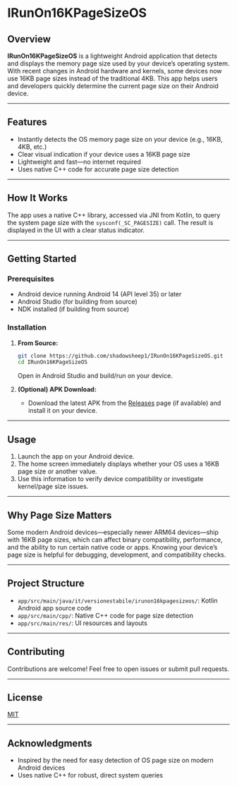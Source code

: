 # IRunOn16KPageSizeOS

## Overview

**IRunOn16KPageSizeOS** is a lightweight Android application that detects and displays the memory page size used by your device’s operating system. With recent changes in Android hardware and kernels, some devices now use 16KB page sizes instead of the traditional 4KB. This app helps users and developers quickly determine the current page size on their Android device.

---

## Features

- Instantly detects the OS memory page size on your device (e.g., 16KB, 4KB, etc.)
- Clear visual indication if your device uses a 16KB page size
- Lightweight and fast—no internet required
- Uses native C++ code for accurate page size detection

---

## How It Works

The app uses a native C++ library, accessed via JNI from Kotlin, to query the system page size with the `sysconf(_SC_PAGESIZE)` call. The result is displayed in the UI with a clear status indicator.

---

## Getting Started

### Prerequisites

- Android device running Android 14 (API level 35) or later
- Android Studio (for building from source)
- NDK installed (if building from source)

### Installation

1. **From Source:**
    ```sh
    git clone https://github.com/shadowsheep1/IRunOn16KPageSizeOS.git
    cd IRunOn16KPageSizeOS
    ```
    Open in Android Studio and build/run on your device.

2. **(Optional) APK Download:**
    - Download the latest APK from the [Releases](../../releases) page (if available) and install it on your device.

---

## Usage

1. Launch the app on your Android device.
2. The home screen immediately displays whether your OS uses a 16KB page size or another value.
3. Use this information to verify device compatibility or investigate kernel/page size issues.

---

## Why Page Size Matters

Some modern Android devices—especially newer ARM64 devices—ship with 16KB page sizes, which can affect binary compatibility, performance, and the ability to run certain native code or apps. Knowing your device’s page size is helpful for debugging, development, and compatibility checks.

---

## Project Structure

- `app/src/main/java/it/versionestabile/irunon16kpagesizeos/`: Kotlin Android app source code
- `app/src/main/cpp/`: Native C++ code for page size detection
- `app/src/main/res/`: UI resources and layouts

---

## Contributing

Contributions are welcome! Feel free to open issues or submit pull requests.

---

## License

[MIT](LICENSE)

---

## Acknowledgments

- Inspired by the need for easy detection of OS page size on modern Android devices
- Uses native C++ for robust, direct system queries
